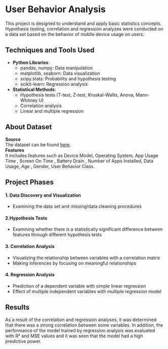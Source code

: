 # User Behavior Analysis
This project is designed to understand and apply basic statistics concepts. Hypothesis testing, correlation and regression analyzes were conducted on a data set based on the behavior of mobile device usage on users.

## Techniques and Tools Used
- **Python Libraries**: 
  - pandas, numpy: Data manipulation
  - matplotlib, seaborn: Data visualization
  - scipy.stats: Probability and hypothesis testing
  - scikit-learn: Regression analysis
- **Statistical Methods**:
  - Hypothesis tests (T-test, Z-test, Kruskal-Wallis, Anova, Mann-Whitney U)
  - Correlation analysis 
  - Linear and multiple regression

## About Dataset
<b>Source</b> <br> 
The dataset can be found [here](https://www.kaggle.com/datasets/valakhorasani/mobile-device-usage-and-user-behavior-dataset). <br> 
**Features** <br>
It includes features such as Device Model, Operating System, App Usage Time , Screen On Time , Battery Drain , Number of Apps Installed, Data Usage, Age , Gender, User Behavior Class.


## Project Phases
#### 1. Data Discovery and Visualization
- Examining the data set and missing/data cleaning procedures
#### 2.Hypothesis Tests
- Examining whether there is a statistically significant difference between features through different hypothesis tests
#### 3. Correlation Analysis
- Visualizing the relationship between variables with a correlation matrix
- Making inferences by focusing on meaningful relationships
#### 4. Regression Analysis
- Prediction of a dependent variable with simple linear regression
- Effect of multiple independent variables with multiple regression model

## Results
As a result of the correlation and regression analyses, it was determined that there was a strong correlation between some variables. In addition, the performance of the model trained by regression analysis was evaluated with R² and MSE values ​​and it was seen that the model had a high predictive power.






